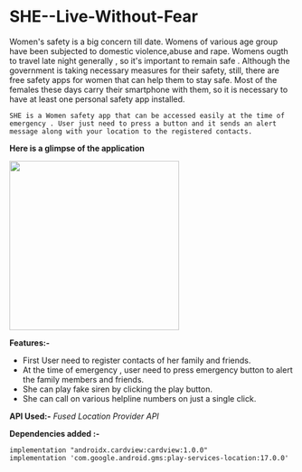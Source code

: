 # SHE--Live-Without-Fear
Women's safety is a big concern till date. Womens of various age group have been subjected to domestic violence,abuse and rape. Womens ougth to travel late night generally , so it's important to remain safe . Although the government is taking necessary measures for their safety, still, there are free safety apps for women that can help them to stay safe. Most of the females these days carry their smartphone with them, so it is necessary to have at least one personal safety app installed.

```SHE is a Women safety app that can be accessed easily at the time of emergency . User just need to press a button and it sends an alert message along with your location to the registered contacts.```


**Here is a glimpse of the application**

<img src="https://github.com/priyalbhatewara123/SHE--Live-Without-Fear/blob/master/app/src/main/res/mipmap-xxxhdpi/Screenshot1.jpeg" width="300">

**Features:-**
* First User need to register contacts of her family and friends.
* At the time of emergency , user need to press emergency button to alert the family members and friends.
* She can play fake siren by clicking the play button.
* She can call on various helpline numbers on just a single click.

**API Used:-**
*Fused Location Provider API*

**Dependencies added :-**
```
implementation "androidx.cardview:cardview:1.0.0"
implementation 'com.google.android.gms:play-services-location:17.0.0' 
```
